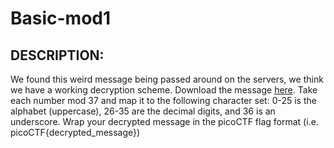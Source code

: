 # Basic-mod1
## DESCRIPTION:
We found this weird message being passed around on the servers, we think we have a working decryption scheme. 
Download the message [here](). Take each number mod 37 and map it to the following character set: 0-25 is the alphabet (uppercase), 
26-35 are the decimal digits, and 36 is an underscore. Wrap your decrypted message in the 
picoCTF flag format (i.e. picoCTF{decrypted_message})
